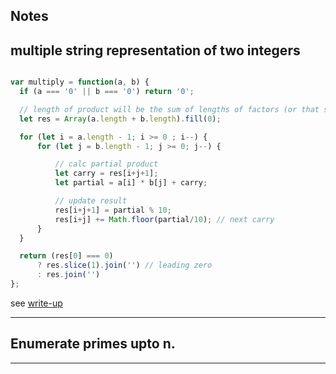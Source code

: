 ## Notes
## multiple string representation of two integers

![]()

```js
var multiply = function(a, b) {
  if (a === '0' || b === '0') return '0';

  // length of product will be the sum of lengths of factors (or that sum - 1)
  let res = Array(a.length + b.length).fill(0);

  for (let i = a.length - 1; i >= 0 ; i--) {
      for (let j = b.length - 1; j >= 0; j--) {

          // calc partial product
          let carry = res[i+j+1];
          let partial = a[i] * b[j] + carry;

          // update result
          res[i+j+1] = partial % 10;
          res[i+j] += Math.floor(partial/10); // next carry
      }
  }

  return (res[0] === 0)
      ? res.slice(1).join('') // leading zero
      : res.join('')
};
```
see [write-up](./../../markdown/math/multiply_string_representations.js)

---
## Enumerate primes upto n.

---
